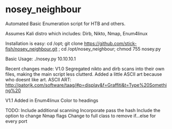 # nosey_neighbour
Automated Basic Enumeration script for HTB and others.


Assumes Kali distro which includes: Dirb, Nikto, Nmap, Enum4linux

Installation is easy:
cd /opt; git clone https://github.com/stick-fish/nosey_neighbour.git ; cd /opt/nosey_neighbour; chmod 755 nosey.py

Basic Usage:
./nosey.py 10.10.10.1



Recent changes made:
V1.0
Segregated nikto and dirb scans into their own files, making the main script less clutterd.
Added a little ASCII art because who doesnt like art.
ASCII ART: http://patorjk.com/software/taag/#p=display&f=Graffiti&t=Type%20Something%20

V1.1
Added in Enum4linux
Color to headings

TODO:
Include additional scanning
Incorporate pass the hash
Include the option to change Nmap flags 
Change to full class to remove if...else for every port
